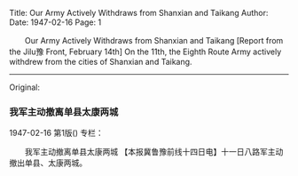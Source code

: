 Title: Our Army Actively Withdraws from Shanxian and Taikang
Author:
Date: 1947-02-16
Page: 1

　　Our Army Actively Withdraws from Shanxian and Taikang
    [Report from the Jilu豫 Front, February 14th] On the 11th, the Eighth Route Army actively withdrew from the cities of Shanxian and Taikang.



<hr /> 

Original: 


### 我军主动撤离单县太康两城

1947-02-16
第1版()
专栏：

　　我军主动撤离单县太康两城
    【本报冀鲁豫前线十四日电】十一日八路军主动撤出单县、太康两城。
